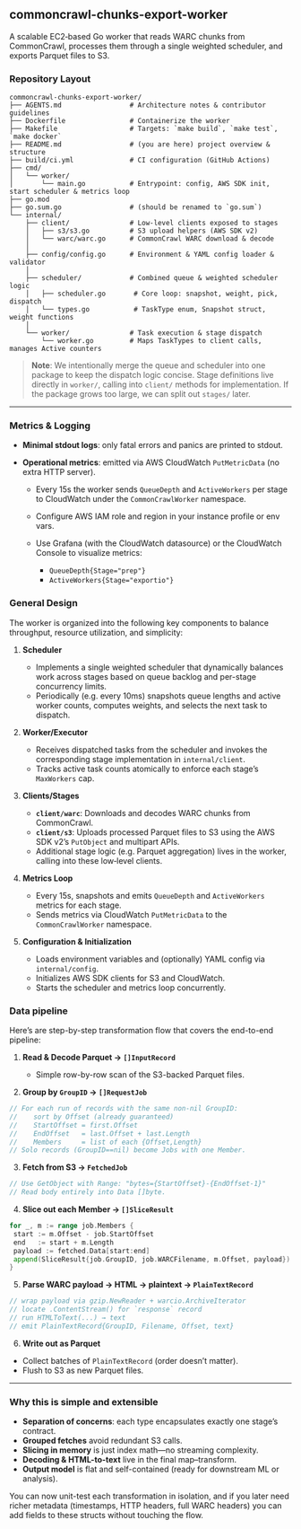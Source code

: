 ## commoncrawl-chunks-export-worker

A scalable EC2‐based Go worker that reads WARC chunks from CommonCrawl, processes them through a single weighted scheduler, and exports Parquet files to S3.

### Repository Layout

```
commoncrawl-chunks-export-worker/
├── AGENTS.md                 # Architecture notes & contributor guidelines
├── Dockerfile                # Containerize the worker
├── Makefile                  # Targets: `make build`, `make test`, `make docker`
├── README.md                 # (you are here) project overview & structure
├── build/ci.yml              # CI configuration (GitHub Actions)
├── cmd/
│   └── worker/
│       └── main.go           # Entrypoint: config, AWS SDK init, start scheduler & metrics loop
├── go.mod
├── go.sum.go                 # (should be renamed to `go.sum`)
└── internal/
    ├── client/               # Low‐level clients exposed to stages
    │   ├── s3/s3.go          # S3 upload helpers (AWS SDK v2)
    │   └── warc/warc.go      # CommonCrawl WARC download & decode
    │
    ├── config/config.go      # Environment & YAML config loader & validator
    │
    ├── scheduler/            # Combined queue & weighted scheduler logic
    │   ├── scheduler.go       # Core loop: snapshot, weight, pick, dispatch
    │   └── types.go           # TaskType enum, Snapshot struct, weight functions
    │
    └── worker/               # Task execution & stage dispatch
        └── worker.go         # Maps TaskTypes to client calls, manages Active counters
```

> **Note**: We intentionally merge the queue and scheduler into one package to keep the dispatch logic concise. Stage definitions live directly in `worker/`, calling into `client/` methods for implementation. If the package grows too large, we can split out `stages/` later.

---

### Metrics & Logging

* **Minimal stdout logs**: only fatal errors and panics are printed to stdout.
* **Operational metrics**: emitted via AWS CloudWatch `PutMetricData` (no extra HTTP server).

    * Every 15s the worker sends `QueueDepth` and `ActiveWorkers` per stage to CloudWatch under the `CommonCrawlWorker` namespace.
    * Configure AWS IAM role and region in your instance profile or env vars.
    * Use Grafana (with the CloudWatch datasource) or the CloudWatch Console to visualize metrics:

        * `QueueDepth{Stage="prep"}`
        * `ActiveWorkers{Stage="exportio"}`

### General Design

The worker is organized into the following key components to balance throughput, resource utilization, and simplicity:

1. **Scheduler**

    * Implements a single weighted scheduler that dynamically balances work across stages based on queue backlog and per-stage concurrency limits.
    * Periodically (e.g. every 10ms) snapshots queue lengths and active worker counts, computes weights, and selects the next task to dispatch.

2. **Worker/Executor**

    * Receives dispatched tasks from the scheduler and invokes the corresponding stage implementation in `internal/client`.
    * Tracks active task counts atomically to enforce each stage’s `MaxWorkers` cap.

3. **Clients/Stages**

    * **`client/warc`**: Downloads and decodes WARC chunks from CommonCrawl.
    * **`client/s3`**: Uploads processed Parquet files to S3 using the AWS SDK v2’s `PutObject` and multipart APIs.
    * Additional stage logic (e.g. Parquet aggregation) lives in the worker, calling into these low‐level clients.

4. **Metrics Loop**

    * Every 15s, snapshots and emits `QueueDepth` and `ActiveWorkers` metrics for each stage.
    * Sends metrics via CloudWatch `PutMetricData` to the `CommonCrawlWorker` namespace.

5. **Configuration & Initialization**

    * Loads environment variables and (optionally) YAML config via `internal/config`.
    * Initializes AWS SDK clients for S3 and CloudWatch.
    * Starts the scheduler and metrics loop concurrently.


### Data pipeline

Here’s are step-by-step transformation flow that covers the end-to-end pipeline:

1. **Read & Decode Parquet → `[]InputRecord`**

    * Simple row-by-row scan of the S3-backed Parquet files.

2. **Group by `GroupID` → `[]RequestJob`**

```go
// For each run of records with the same non-nil GroupID:
//    sort by Offset (already guaranteed)
//    StartOffset = first.Offset
//    EndOffset   = last.Offset + last.Length
//    Members     = list of each {Offset,Length}
// Solo records (GroupID==nil) become Jobs with one Member.
```

3. **Fetch from S3 → `FetchedJob`**

```go
// Use GetObject with Range: "bytes={StartOffset}-{EndOffset-1}"
// Read body entirely into Data []byte.
```

4. **Slice out each Member → `[]SliceResult`**

```go
for _, m := range job.Members {
 start := m.Offset - job.StartOffset
 end   := start + m.Length
 payload := fetched.Data[start:end]
 append(SliceResult{job.GroupID, job.WARCFilename, m.Offset, payload})
}
```

5. **Parse WARC payload → HTML → plaintext → `PlainTextRecord`**

```go
// wrap payload via gzip.NewReader + warcio.ArchiveIterator
// locate .ContentStream() for `response` record
// run HTMLToText(...) → text
// emit PlainTextRecord{GroupID, Filename, Offset, text}
```

6. **Write out as Parquet**

* Collect batches of `PlainTextRecord` (order doesn’t matter).
* Flush to S3 as new Parquet files.

---

### Why this is simple and extensible

* **Separation of concerns**: each type encapsulates exactly one stage’s contract.
* **Grouped fetches** avoid redundant S3 calls.
* **Slicing in memory** is just index math—no streaming complexity.
* **Decoding & HTML-to-text** live in the final map–transform.
* **Output model** is flat and self-contained (ready for downstream ML or analysis).

You can now unit-test each transformation in isolation, and if you later need richer metadata (timestamps, HTTP headers, full WARC headers) you can add fields to these structs without touching the flow.



